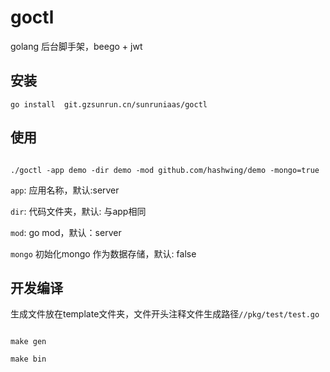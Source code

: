 # goctl 

golang 后台脚手架，beego + jwt

## 安装

```
go install  git.gzsunrun.cn/sunruniaas/goctl

```

## 使用

```

./goctl -app demo -dir demo -mod github.com/hashwing/demo -mongo=true

```

`app`: 应用名称，默认:server

`dir`: 代码文件夹，默认: 与app相同

`mod`: go mod，默认：server

`mongo` 初始化mongo 作为数据存储，默认: false


## 开发编译

生成文件放在template文件夹，文件开头注释文件生成路径`//pkg/test/test.go`

```

make gen

make bin

```

